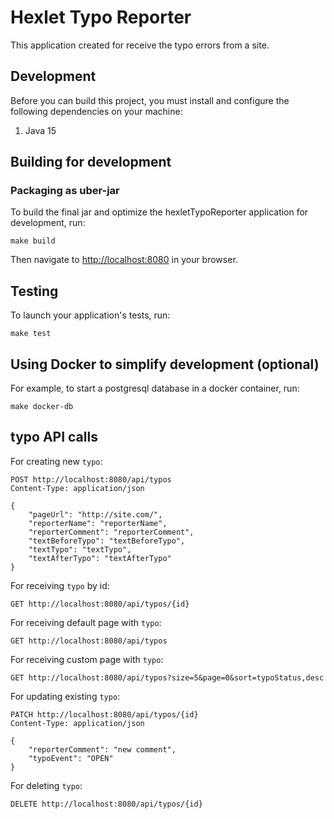 # Hexlet Typo Reporter

This application created for receive the typo errors from a site.

## Development

Before you can build this project, you must install and configure the following dependencies on your machine:

1. Java 15

## Building for development

### Packaging as uber-jar

To build the final jar and optimize the hexletTypoReporter application for development, run:

    make build

Then navigate to [http://localhost:8080](http://localhost:8080) in your browser.

## Testing

To launch your application's tests, run:

    make test

## Using Docker to simplify development (optional)

For example, to start a postgresql database in a docker container, run:

    make docker-db

## typo API calls

For creating new `typo`:

    POST http://localhost:8080/api/typos
    Content-Type: application/json
    
    {
        "pageUrl": "http://site.com/",
        "reporterName": "reporterName",
        "reporterComment": "reporterComment",
        "textBeforeTypo": "textBeforeTypo",
        "textTypo": "textTypo",
        "textAfterTypo": "textAfterTypo"
    }

For receiving `typo` by id:

    GET http://localhost:8080/api/typos/{id}

For receiving default page with `typo`:

    GET http://localhost:8080/api/typos

For receiving custom page with `typo`:

    GET http://localhost:8080/api/typos?size=5&page=0&sort=typoStatus,desc

For updating existing `typo`:

    PATCH http://localhost:8080/api/typos/{id}
    Content-Type: application/json
    
    {
        "reporterComment": "new comment",
        "typoEvent": "OPEN"
    }

For deleting `typo`:

    DELETE http://localhost:8080/api/typos/{id}
